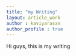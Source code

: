 ```yaml
---
title: "my Writing"
layout: article_work
author : kaviyarasan
author_profile : true
---
```


Hi guys, this is my writing 